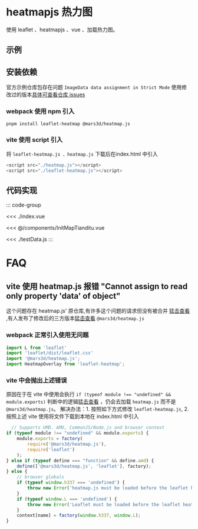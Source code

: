 <script setup>
import demo from './index.vue';
</script>

# heatmapjs 热力图

使用 leaflet 、heatmapjs 、vue 、加载热力图。

## 示例

<demo></demo>

## 安装依赖

官方示例仓库包存在问题 `ImageData data assignment in Strict Mode`
使用修改过的版本[具体可查看仓库 issues](https://github.com/pa7/heatmap.js/issues/319)

### webpack 使用 npm 引入

```shell
pnpm install leaflet-heatmap @mars3d/heatmap.js 
```

### vite 使用 script 引入

将 `leaflet-heatmap.js 、heatmap.js` 下载后在index.html 中引入

```js
<script src="./heatmap.js"></script>
<script src="./leaflet-heatmap.js"></script>
```

## 代码实现

::: code-group

<<< ./index.vue

<<< @/components/InitMapTianditu.vue

<<< ./testData.js
:::

# FAQ

## vite 使用 heatmap.js 报错 "Cannot assign to read only property 'data' of object"

这个问题存在 heatmap.js' 原仓库,有许多这个问题的请求但没有被合并 [猛击查看](https://github.com/pa7/heatmap.js/pulls)
,有人发布了修改后的三方版本[猛击查看](https://github.com/muyao1987/heatmap.js) `@mars3d/heatmap.js`

### webpack 正常引入使用无问题

```js
import L from 'leaflet'
import 'leaflet/dist/leaflet.css'
import '@mars3d/heatmap.js';
import HeatmapOverlay from 'leaflet-heatmap';
```

### vite 中会抛出上述错误

原因在于在 vite 中使用会执行 `if (typeof module !== "undefined" && module.exports)`
判断中的逻辑[猛击查看](https://github.com/pa7/heatmap.js/blob/master/plugins/leaflet-heatmap/leaflet-heatmap.js)
，仍会去加载 `heatmap.js`
而不是 `@mars3d/heatmap.js`。
解决办法：1. 按照如下方式修改 `leaflet-heatmap.js`, 2. 按照上述 vite 使用将文件下载到本地在 index.html 中引入

```js {4, 5}
  // Supports UMD. AMD, CommonJS/Node.js and browser context
if (typeof module !== "undefined" && module.exports) {
    module.exports = factory(
        require('@mars3d/heatmap.js'),
        require('leaflet')
    );
} else if (typeof define === "function" && define.amd) {
    define(['@mars3d/heatmap.js', 'leaflet'], factory);
} else {
    // browser globals
    if (typeof window.h337 === 'undefined') {
        throw new Error('heatmap.js must be loaded before the leaflet heatmap plugin');
    }
    if (typeof window.L === 'undefined') {
        throw new Error('Leaflet must be loaded before the leaflet heatmap plugin');
    }
    context[name] = factory(window.h337, window.L);
}
```
